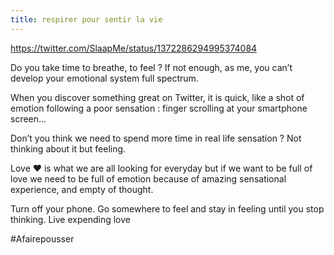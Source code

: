 ```yaml
---
title: respirer pour sentir la vie
---
```


https://twitter.com/SlaapMe/status/1372286294995374084

Do you take time to breathe, to feel ? If not enough, as me, you can’t develop your emotional system full spectrum.

When you discover something great on Twitter, it is quick, like a shot of emotion following a poor sensation : finger scrolling at your smartphone screen...

Don’t you think we need to spend more time in real life sensation ? Not thinking about it but feeling.

Love ❤️ is what we are all looking for everyday but if we want to be full of love we need to be full of emotion because of amazing sensational experience, and empty of thought.

Turn off your phone. Go somewhere to feel and stay in feeling until you stop thinking. Live expending love

#Afairepousser 